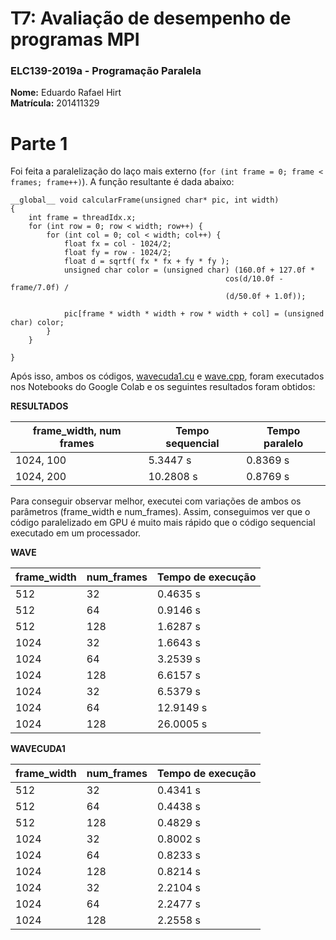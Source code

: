 # T7: Avaliação de desempenho de programas MPI

### ELC139-2019a - Programação Paralela

**Nome:** Eduardo Rafael Hirt <br/>
**Matrícula:** 201411329

# Parte 1

Foi feita a paralelização do laço mais externo (`for (int frame = 0; frame < frames; frame++)`). A função resultante é dada abaixo:

```
__global__ void calcularFrame(unsigned char* pic, int width)
{
    int frame = threadIdx.x;
    for (int row = 0; row < width; row++) {
        for (int col = 0; col < width; col++) {
            float fx = col - 1024/2;
            float fy = row - 1024/2;
            float d = sqrtf( fx * fx + fy * fy );
            unsigned char color = (unsigned char) (160.0f + 127.0f *
                                                cos(d/10.0f - frame/7.0f) /
                                                (d/50.0f + 1.0f));

            pic[frame * width * width + row * width + col] = (unsigned char) color;
        }
    }
    
}
```
Após isso, ambos os códigos, [wavecuda1.cu](/wave/wavecuda1.cu) e [wave.cpp](/wave/wave.cpp), foram executados nos Notebooks do Google Colab e os seguintes resultados foram obtidos:

**RESULTADOS**

| frame_width, num frames 	| Tempo sequencial 	| Tempo paralelo 	|
|-------------------------	|------------------	|----------------	|
| 1024, 100               	| 5.3447 s         	| 0.8369 s       	|
| 1024, 200               	| 10.2808 s        	| 0.8769 s       	|


Para conseguir observar melhor, executei com variações de ambos os parâmetros (frame_width e num_frames). Assim, conseguimos ver que o código paralelizado em GPU é muito mais rápido que o código sequencial executado em um processador.

**WAVE**

| frame_width 	| num_frames 	| Tempo de execução 	|
|-------------	|------------	|-------------------	|
| 512         	| 32         	| 0.4635 s          	|
| 512         	| 64         	| 0.9146 s          	|
| 512         	| 128        	| 1.6287 s          	|
| 1024        	| 32         	| 1.6643 s          	|
| 1024        	| 64         	| 3.2539 s          	|
| 1024        	| 128        	| 6.6157 s          	|
| 1024        	| 32         	| 6.5379 s          	|
| 1024        	| 64         	| 12.9149 s         	|
| 1024        	| 128        	| 26.0005 s         	|


**WAVECUDA1**

| frame_width 	| num_frames 	| Tempo de execução 	|
|-------------	|------------	|-------------------	|
| 512         	| 32         	| 0.4341 s          	|
| 512         	| 64         	| 0.4438 s          	|
| 512         	| 128        	| 0.4829 s          	|
| 1024        	| 32         	| 0.8002 s          	|
| 1024        	| 64         	| 0.8233 s          	|
| 1024        	| 128        	| 0.8214 s          	|
| 1024        	| 32         	| 2.2104 s          	|
| 1024        	| 64         	| 2.2477 s          	|
| 1024        	| 128        	| 2.2558 s          	|
